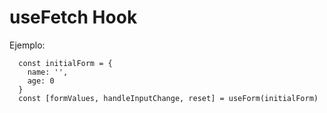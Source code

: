 # useFetch Hook

Ejemplo:
```
  const initialForm = {
    name: '',
    age: 0
  }
  const [formValues, handleInputChange, reset] = useForm(initialForm)
```